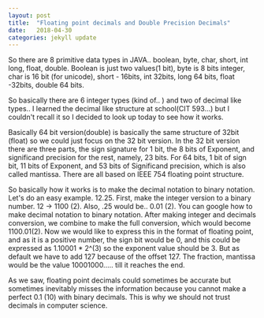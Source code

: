 ```yaml
---
layout: post
title:  "Floating point decimals and Double Precision Decimals"
date:   2018-04-30
categories: jekyll update
---
```


So there are 8 primitive data types in JAVA.. boolean, byte, char, short, int long, float, double.
Boolean is just two values(1 bit), byte is 8 bits integer, char is 16 bit (for unicode), short - 16bits,
int 32bits, long 64 bits, float -32bits, double 64 bits.

So basically there are 6 integer types (kind of.. ) and two of decimal like types.. 
I learned the decimal like structure at school(CIT 593...) but I couldn't recall it so I decided to look up today 
to see how it works.

Basically 64 bit version(double) is basically the same structure of 32bit (float) so we could just
focus on the 32 bit version. In the 32 bit version there are three parts, the sign signature for 1 bit,
the 8 bits of Exponent, and significand precision for the rest, namely, 23 bits. For 64 bits, 1 bit of sign bit, 
11 bits of Exponent, and 53 bits of Significand precision, which is also called mantissa. There are all 
based on IEEE 754 floating point structure.

So basically how it works is to make the decimal notation to binary notation. Let's do an easy example.
12.25. First, make the integer version to a binary number. 12 ->  1100 (2). Also, .25 would be.. 
0.01 (2). You can google how to make decimal notation to binary notation. After making integer and decimals conversion,
we combine to make the full conversion, which would become 1100.01(2). Now we would like to express this 
in the format of floating point, and as it is a positive number, the sign bit would be 0,
and this could be expressed as 1.10001 * 2^(3) so the exponent value should be 3. But as default we have to 
add 127 because of the offset 127. The fraction, mantissa would be the value 10001000.....  till it reaches the end.

As we saw, floating point decimals could sometimes be accurate but sometimes inevitably 
misses the information because you cannot make a perfect 0.1 (10) with binary decimals.
This is why we should not trust decimals in computer science.

